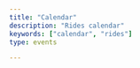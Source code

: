 ```yaml
---
title: "Calendar"
description: "Rides calendar"
keywords: ["calendar", "rides"]
type: events

---
```

